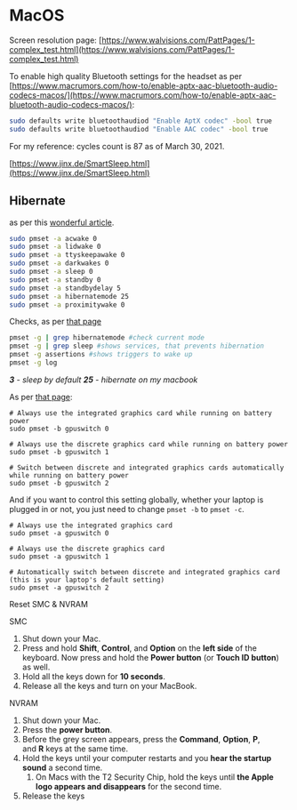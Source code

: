 # MacOS

Screen resolution page: [https://www.walvisions.com/PattPages/1-complex_test.html](https://www.walvisions.com/PattPages/1-complex_test.html)

To enable high quality Bluetooth settings for the headset as per [https://www.macrumors.com/how-to/enable-aptx-aac-bluetooth-audio-codecs-macos/](https://www.macrumors.com/how-to/enable-aptx-aac-bluetooth-audio-codecs-macos/):

```bash
sudo defaults write bluetoothaudiod "Enable AptX codec" -bool true
sudo defaults write bluetoothaudiod "Enable AAC codec" -bool true
```

For my reference: cycles count is 87 as of March 30, 2021.

[https://www.jinx.de/SmartSleep.html](https://www.jinx.de/SmartSleep.html)

## Hibernate

as per this [wonderful article](https://apple.stackexchange.com/a/161799/366515).

```bash
sudo pmset -a acwake 0
sudo pmset -a lidwake 0
sudo pmset -a ttyskeepawake 0
sudo pmset -a darkwakes 0
sudo pmset -a sleep 0
sudo pmset -a standby 0
sudo pmset -a standbydelay 5
sudo pmset -a hibernatemode 25
sudo pmset -a proximitywake 0
```

Checks, as per [that page](https://mackeeper.com/blog/post/366-do-you-know-what-sleep-mode-is-the-best-for-your-mac/)

```bash
pmset -g | grep hibernatemode #check current mode
pmset -g | grep sleep #shows services, that prevents hibernation
pmset -g assertions #shows triggers to wake up
pmset -g log
```

***3** - sleep by default
**25** - hibernate on my macbook*

As per [that page](https://nathansnelgrove.com/how-to-force-your-macbook-pro-to-use-its-discrete-graphics-card-when-its-plugged-in/):

```
# Always use the integrated graphics card while running on battery power
sudo pmset -b gpuswitch 0

# Always use the discrete graphics card while running on battery power
sudo pmset -b gpuswitch 1

# Switch between discrete and integrated graphics cards automatically while running on battery power
sudo pmset -b gpuswitch 2
```

And if you want to control this setting globally, whether your laptop is plugged in or not, you just need to change `pmset -b` to `pmset -c`.

```
# Always use the integrated graphics card
sudo pmset -a gpuswitch 0

# Always use the discrete graphics card
sudo pmset -a gpuswitch 1

# Automatically switch between discrete and integrated graphics card (this is your laptop's default setting)
sudo pmset -a gpuswitch 2
```

Reset SMC & NVRAM

SMC

1. Shut down your Mac.
2. Press and hold **Shift**, **Control**, and **Option** on the **left side** of the keyboard. Now press and hold the **Power button** (or **Touch ID button**) as well.
3. Hold all the keys down for **10 seconds**.
4. Release all the keys and turn on your MacBook.

NVRAM

1. Shut down your Mac.
2. Press the **power button**.
3. Before the grey screen appears, press the **Command**, **Option**, **P**, and **R** keys at the same time.
4. Hold the keys until your computer restarts and you **hear the startup sound** a second time.
    1. On Macs with the T2 Security Chip, hold the keys until **the Apple logo appears and disappears** for the second time.
5. Release the keys